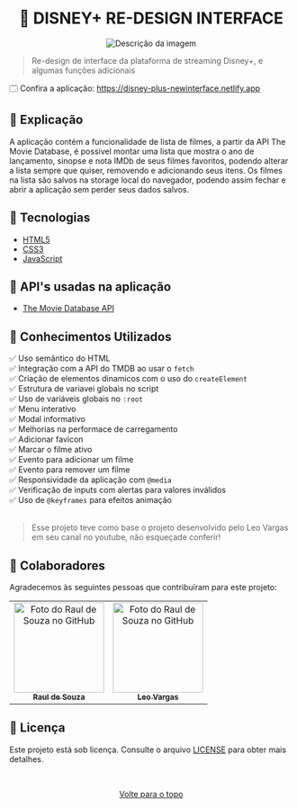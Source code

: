 <h1 align="center">🎥 DISNEY+ RE-DESIGN INTERFACE</h1>

<div align="center">
<img src="https://user-images.githubusercontent.com/97764322/179385119-0e60234b-6635-4510-bc24-22c1a244913d.gif" alt="Descrição da imagem">
</div>

> Re-design de interface da plataforma de streaming Disney+, e algumas funções adicionais

🗔 Confira a aplicação: https://disney-plus-newinterface.netlify.app <br>

## 📄 Explicação

A aplicação contém a funcionalidade de lista de filmes, a partir da API The Movie Database, é possivel montar uma lista que mostra o ano de lançamento, sinopse e nota IMDb de seus filmes favoritos, podendo alterar a lista sempre que quiser, removendo e adicionando seus itens. Os filmes na lista são salvos na storage local do navegador, podendo assim fechar e abrir a aplicação sem perder seus dados salvos.

## 🚀 Tecnologias

- [HTML5](https://pt.wikipedia.org/wiki/HTML5)
- [CSS3](https://developer.mozilla.org/pt-BR/docs/Web/CSS)
- [JavaScript](https://developer.mozilla.org/pt-BR/docs/Web/JavaScript)

## 📡 API'𝘀 usadas na aplicação

- [The Movie Database API](https://developers.themoviedb.org/3/getting-started/introduction)

## 📔 Conhecimentos Utilizados

✅ Uso semântico do HTML <br>
✅ Integração com a API do TMDB ao usar o `fetch` <br>
✅ Criação de elementos dinamicos com o uso do `createElement`<br>
✅ Estrutura de variavei globais no script <br>
✅ Uso de variáveis globais no `:root` <br>
✅ Menu interativo <br>
✅ Modal informativo <br>
✅ Melhorias na performace de carregamento <br>
✅ Adicionar favicon <br>
✅ Marcar o filme ativo <br>
✅ Evento para adicionar um filme <br>
✅ Evento para remover um filme <br>
✅ Responsividade da aplicação com `@media` <br>
✅ Verificação de inputs com alertas para valores inválidos <br>
✅ Uso de `@keyframes` para efeitos animação <br><br>

> Esse projeto teve como base o projeto desenvolvido pelo Leo Vargas em seu canal no youtube, não esqueçade conferir!

## 🤝 Colaboradores

Agradecemos às seguintes pessoas que contribuíram para este projeto:

<table>
  <tr>
    <td align="center">
      <a href="#">
        <img src="https://github.com/r4ulzito.png" width="160px;" alt="Foto do Raul de Souza no GitHub"/><br>
        <sub>
          <b>Raul de Souza</b>
        </sub>
      </a>
    </td>    <td align="center">
      <a href="#">
        <img src="https://github.com/leovargasdev.png" width="160px;" alt="Foto do Raul de Souza no GitHub"/><br>
        <sub>
          <b>Leo Vargas</b>
        </sub>
      </a>
    </td>
  </tr>
  
</table>

## 📝 Licença

Este projeto está sob licença. Consulte o arquivo [LICENSE](LICENSE.md) para obter mais detalhes.

&#xa0;

<div align="center">
    <a href="#top">Volte para o topo</a>
</div>
